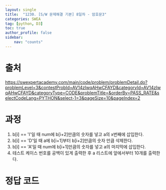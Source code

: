 ```yaml
---
layout: single
title:  "1230. [S/W 문제해결 기본] 8일차 - 암호문3"
categories: SWEA
tag: [python, D3]
toc: true
author_profile: false
sidebar:
    nav: "counts"
---
```


# 출처
<https://swexpertacademy.com/main/code/problem/problemDetail.do?problemLevel=3&contestProbId=AV14zIwqAHwCFAYD&categoryId=AV14zIwqAHwCFAYD&categoryType=CODE&problemTitle=&orderBy=PASS_RATE&selectCodeLang=PYTHON&select-1=3&pageSize=10&pageIndex=2>

  
  
# 과정
1. b[i] == 'I'일 때 num에 b[i+2]만큼의 숫자를 넣고 a의 x번째에 삽입한다.
2. b[i] == 'D'일 때 a에 b[i+1]부터 b[i+2]만큼의 숫자 만큼 삭제한다.
3. b[i] == 'A'일 때 num에 b[i+1]만큼의 숫자를 넣고 a의 마지막에 삽입한다.
4. 테스트 케이스 번호를 공백이 있게 출력한 후 a 리스트에 앞에서부터 10개를 출력한다.





# 정답 코드
<script src="https://gist.github.com/kghees/dd2b05011f9fe528175268f3dab015b3.js"></script>
  


